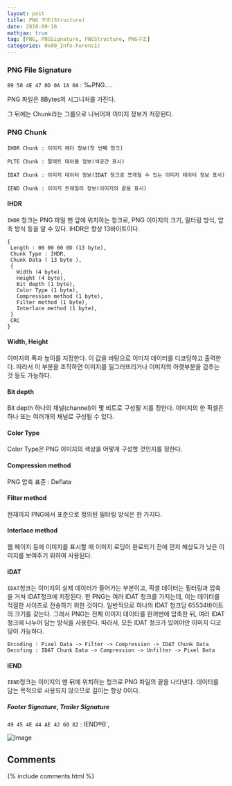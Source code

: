 ```yaml
---
layout: post
title: PNG 구조(Structure)
date: 2018-09-18
mathjax: true
tag: [PNG, PNGSignature, PNGStructure, PNG구조]
categories: 0x00_Info-Forensic
---
```


### PNG File Signature

`89 50 4E 47 0D 0A 1A 0A` : ‰PNG....

PNG 파일은 8Bytes의 시그니처를 가진다.

그 뒤에는 Chunk라는 그룹으로 나뉘어져 이미지 정보가 저장된다.

### PNG Chunk

`IHDR Chunk : 이미지 헤더 정보(첫 번째 청크)`

`PLTE Chunk : 팔레트 테이블 정보(색공간 표시)`

`IDAT Chunk : 이미지 데이터 정보(IDAT 청크로 쪼개질 수 있는 이미지 테이터 정보 표시)`

`IEND Chunk : 이미지 트레일러 정보(이미지의 끝을 표시)`

#### IHDR
`IHDR` 청크는 PNG 파일 맨 앞에 위치하는 청크로, PNG 이미지의 크기, 필터링 방식, 압축 방식 등을 알 수 있다.
IHDR은 항상 13바이트이다.
```
{
 Length : 00 00 00 0D (13 byte),
 Chunk Type : IHDR,
 Chunk Data ( 13 byte ),
 {
   Width (4 byte),
   Height (4 byte),
   Bit depth (1 byte),
   Color Type (1 byte),
   Compression method (1 byte),
   Filter method (1 byte),
   Interlace method (1 byte),
 }
 CRC
}
```
#### Width, Height

이미지의 폭과 높이를 지정한다. 이 값을 바탕으로 이미지 데이터를 디코딩하고 출력한다. 따라서 이 부분을 조작하면 이미지를 일그러뜨리거나 이미지의 아랫부분을 감추는 것 등도 가능하다.

#### Bit depth

Bit depth 하나의 채널(channel)이 몇 비트로 구성될 지를 정한다. 이미지의 한 픽셀은 하나 또는 여러개의 채널로 구성될 수 있다.

#### Color Type

Color Type은 PNG 이미지의 색상을 어떻게 구성할 것인지를 정한다.

#### Compression method

PNG 압축 표준 : Deflate

#### Filter method

현재까지 PNG에서 표준으로 정의된 필터링 방식은 한 가지다.

#### Interlace method

웹 페이지 등에 이미지를 표시할 때 이미지 로딩이 완료되기 전에 먼저 해상도가 낮은 이미지를 보여주기 위하여 사용된다.

#### IDAT

`IDAT`청크는 이미지의 실제 데이터가 들어가는 부분이고, 픽셀 데이터는 필터링과 압축을 거쳐 IDAT청크에 저장된다. 한 PNG는 여러 IDAT 청크를 가지는데, 이는 데이터를 적절한 사이즈로 전송하기 위한 것이다. 일반적으로 하나의 IDAT 청크당 65534바이트의 크기를 갖는다. 그래서 PNG는 전체 이미지 데이터를 한꺼번에 압축한 뒤, 여러 IDAT 청크에 나누어 담는 방식을 사용한다. 따라서, 모든 IDAT 청크가 있어야만 이미지 디코딩이 가능하다.

```
Encoding : Pixel Data -> Filter -> Compression -> IDAT Chunk Data
Decofing : IDAT Chunk Data -> Compression -> Unfilter -> Pixel Data
```

#### IEND

`IEND`청크는 이미지의 맨 뒤에 위치하는 청크로 PNG 파일의 끝을 나타낸다. 데이터를 담는 목적으로 사용되지 않으므로 길이는 항상 0이다.

##### Footer Signature, Trailer Signature
`49 45 4E 44 AE 42 60 82` : IEND®B`‚


![Image](https://user-images.githubusercontent.com/32904385/45670907-8c743980-bb13-11e8-9753-22b8fea28629.png)

## Comments

{% include comments.html %}